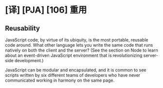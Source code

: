 # [译] [PJA] [106] 重用

## Reusability

JavaScript code, by virtue of its ubiquity, is the most portable, reusable code around. What other language lets you write the same code that runs natively on both the client and the server? (See the section on Node to learn about an event-driven JavaScript environment that is revolutionizing server-side development.)

JavaScript can be modular and encapsulated, and it is common to see scripts written by six different teams of developers who have never communicated working in harmony on the same page.

